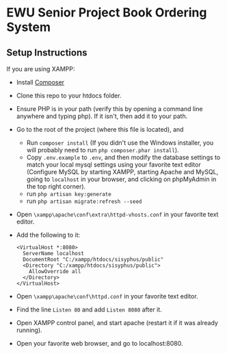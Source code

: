 # EWU Senior Project Book Ordering System


## Setup Instructions
If you are using XAMPP:

* Install [Composer](https://getcomposer.org/download/)
* Clone this repo to your htdocs folder.
* Ensure PHP is in your path (verify this by opening a command line anywhere and typing php). If it isn't, then add it to your path.
* Go to the root of the project (where this file is located), and
    * Run ```composer install``` (If you didn't use the Windows installer, you will probably need to run ```php composer.phar install```).
    * Copy ```.env.example``` to ```.env```, and then modify the database settings to match your local mysql settings using your favorite text editor (Configure MySQL by starting XAMPP, starting Apache and MySQL, going to ```localhost``` in your browser, and clicking on phpMyAdmin in the top right corner).
    * run `php artisan key:generate`
    * run `php artisan migrate:refresh --seed`
* Open ```\xampp\apache\conf\extra\httpd-vhosts.conf``` in your favorite text editor.
* Add the following to it:
        
    ```        
    <VirtualHost *:8080>
      ServerName localhost
      DocumentRoot "C:/xampp/htdocs/sisyphus/public"
      <Directory "C:/xampp/htdocs/sisyphus/public">
        AllowOverride all
      </Directory>
    </VirtualHost>
    ```
* Open ```\xampp\apache\conf\httpd.conf``` in your favorite text editor.
* Find the line ```Listen 80``` and add ```Listen 8080``` after it.
* Open XAMPP control panel, and start apache (restart it if it was already running).
* Open your favorite web browser, and go to localhost:8080.
    
